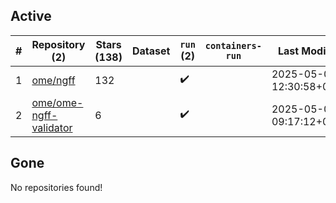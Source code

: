 ## Active
| # | Repository (2) | Stars (138) | Dataset | `run` (2) | `containers-run` | Last Modified |
| --- | --- | --- | --- | --- | --- | --- |
| 1 | [ome/ngff](https://github.com/ome/ngff) | 132 |  | :heavy_check_mark: |  | 2025-05-09 12:30:58+00:00 |
| 2 | [ome/ome-ngff-validator](https://github.com/ome/ome-ngff-validator) | 6 |  | :heavy_check_mark: |  | 2025-05-06 09:17:12+00:00 |

## Gone
No repositories found!
